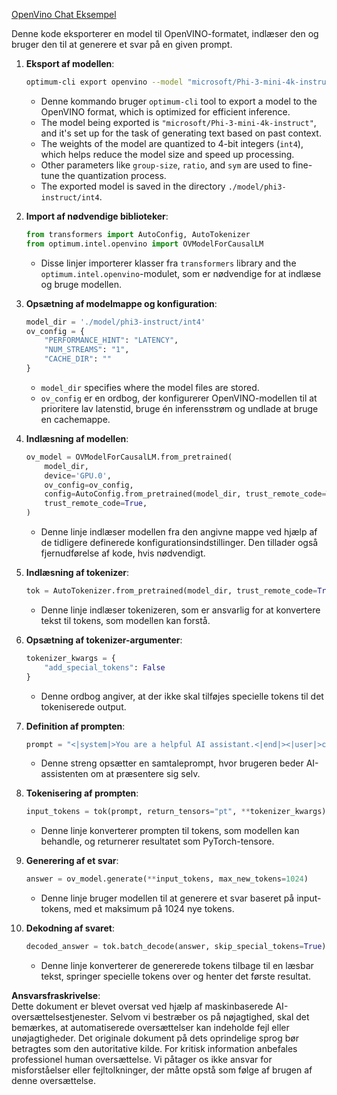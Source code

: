 [OpenVino Chat Eksempel](../../../../../../code/06.E2E/E2E_OpenVino_Chat_Phi3-instruct.ipynb)

Denne kode eksporterer en model til OpenVINO-formatet, indlæser den og bruger den til at generere et svar på en given prompt.

1. **Eksport af modellen**:
   ```bash
   optimum-cli export openvino --model "microsoft/Phi-3-mini-4k-instruct" --task text-generation-with-past --weight-format int4 --group-size 128 --ratio 0.6 --sym --trust-remote-code ./model/phi3-instruct/int4
   ```
   - Denne kommando bruger `optimum-cli` tool to export a model to the OpenVINO format, which is optimized for efficient inference.
   - The model being exported is `"microsoft/Phi-3-mini-4k-instruct"`, and it's set up for the task of generating text based on past context.
   - The weights of the model are quantized to 4-bit integers (`int4`), which helps reduce the model size and speed up processing.
   - Other parameters like `group-size`, `ratio`, and `sym` are used to fine-tune the quantization process.
   - The exported model is saved in the directory `./model/phi3-instruct/int4`.

2. **Import af nødvendige biblioteker**:
   ```python
   from transformers import AutoConfig, AutoTokenizer
   from optimum.intel.openvino import OVModelForCausalLM
   ```
   - Disse linjer importerer klasser fra `transformers` library and the `optimum.intel.openvino`-modulet, som er nødvendige for at indlæse og bruge modellen.

3. **Opsætning af modelmappe og konfiguration**:
   ```python
   model_dir = './model/phi3-instruct/int4'
   ov_config = {
       "PERFORMANCE_HINT": "LATENCY",
       "NUM_STREAMS": "1",
       "CACHE_DIR": ""
   }
   ```
   - `model_dir` specifies where the model files are stored.
   - `ov_config` er en ordbog, der konfigurerer OpenVINO-modellen til at prioritere lav latenstid, bruge én inferensstrøm og undlade at bruge en cachemappe.

4. **Indlæsning af modellen**:
   ```python
   ov_model = OVModelForCausalLM.from_pretrained(
       model_dir,
       device='GPU.0',
       ov_config=ov_config,
       config=AutoConfig.from_pretrained(model_dir, trust_remote_code=True),
       trust_remote_code=True,
   )
   ```
   - Denne linje indlæser modellen fra den angivne mappe ved hjælp af de tidligere definerede konfigurationsindstillinger. Den tillader også fjernudførelse af kode, hvis nødvendigt.

5. **Indlæsning af tokenizer**:
   ```python
   tok = AutoTokenizer.from_pretrained(model_dir, trust_remote_code=True)
   ```
   - Denne linje indlæser tokenizeren, som er ansvarlig for at konvertere tekst til tokens, som modellen kan forstå.

6. **Opsætning af tokenizer-argumenter**:
   ```python
   tokenizer_kwargs = {
       "add_special_tokens": False
   }
   ```
   - Denne ordbog angiver, at der ikke skal tilføjes specielle tokens til det tokeniserede output.

7. **Definition af prompten**:
   ```python
   prompt = "<|system|>You are a helpful AI assistant.<|end|><|user|>can you introduce yourself?<|end|><|assistant|>"
   ```
   - Denne streng opsætter en samtaleprompt, hvor brugeren beder AI-assistenten om at præsentere sig selv.

8. **Tokenisering af prompten**:
   ```python
   input_tokens = tok(prompt, return_tensors="pt", **tokenizer_kwargs)
   ```
   - Denne linje konverterer prompten til tokens, som modellen kan behandle, og returnerer resultatet som PyTorch-tensore.

9. **Generering af et svar**:
   ```python
   answer = ov_model.generate(**input_tokens, max_new_tokens=1024)
   ```
   - Denne linje bruger modellen til at generere et svar baseret på input-tokens, med et maksimum på 1024 nye tokens.

10. **Dekodning af svaret**:
    ```python
    decoded_answer = tok.batch_decode(answer, skip_special_tokens=True)[0]
    ```
    - Denne linje konverterer de genererede tokens tilbage til en læsbar tekst, springer specielle tokens over og henter det første resultat.

**Ansvarsfraskrivelse**:  
Dette dokument er blevet oversat ved hjælp af maskinbaserede AI-oversættelsestjenester. Selvom vi bestræber os på nøjagtighed, skal det bemærkes, at automatiserede oversættelser kan indeholde fejl eller unøjagtigheder. Det originale dokument på dets oprindelige sprog bør betragtes som den autoritative kilde. For kritisk information anbefales professionel human oversættelse. Vi påtager os ikke ansvar for misforståelser eller fejltolkninger, der måtte opstå som følge af brugen af denne oversættelse.